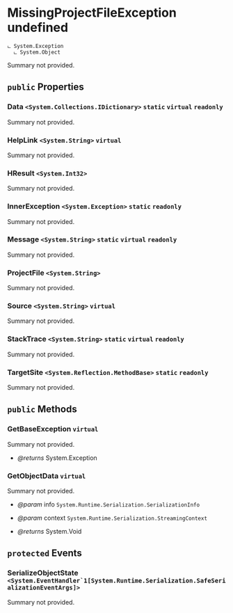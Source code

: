 # MissingProjectFileException undefined

```
ட System.Exception
  ட System.Object
```

Summary not provided.

## `public` Properties

### Data <code title="comments go here"><System.Collections.IDictionary></code> `static` `virtual` `readonly`

Summary not provided.

### HelpLink <code title="comments go here"><System.String></code> `virtual`

Summary not provided.

### HResult <code title="comments go here"><System.Int32></code>

Summary not provided.

### InnerException <code title="comments go here"><System.Exception></code> `static` `readonly`

Summary not provided.

### Message <code title="comments go here"><System.String></code> `static` `virtual` `readonly`

Summary not provided.

### ProjectFile <code title="comments go here"><System.String></code>

Summary not provided.

### Source <code title="comments go here"><System.String></code> `virtual`

Summary not provided.

### StackTrace <code title="comments go here"><System.String></code> `static` `virtual` `readonly`

Summary not provided.

### TargetSite <code title="comments go here"><System.Reflection.MethodBase></code> `static` `readonly`

Summary not provided.



## `public` Methods

### GetBaseException `virtual`

Summary not provided.

- *@returns* System.Exception

### GetObjectData `virtual`

Summary not provided.

- *@param* info `System.Runtime.Serialization.SerializationInfo`
- *@param* context `System.Runtime.Serialization.StreamingContext`

- *@returns* System.Void

## `protected` Events

### SerializeObjectState <code title="comments go here"><System.EventHandler`1[System.Runtime.Serialization.SafeSerializationEventArgs]></code>

Summary not provided.